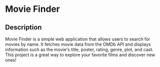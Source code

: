 # Movie Finder

## Description
Movie Finder is a simple web application that allows users to search for movies by name. It fetches movie data from the OMDb API and displays information such as the movie's title, poster, rating, genre, plot, and cast. This project is a great way to explore your favorite films and discover new ones!
